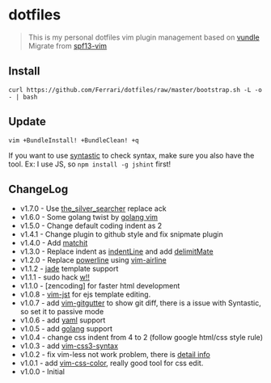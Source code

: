 # dotfiles

> This is my personal dotfiles
vim plugin management based on [vundle](https://github.com/gmarik/vundle)  
Migrate from [spf13-vim](https://github.com/spf13/spf13-vim)

## Install

```
curl https://github.com/Ferrari/dotfiles/raw/master/bootstrap.sh -L -o - | bash
```

## Update

```
vim +BundleInstall! +BundleClean! +q
```

If you want to use [syntastic](https://github.com/scrooloose/syntastic) to check syntax, make sure you also have the tool. 
Ex: I use JS, so `npm install -g jshint` first!

## ChangeLog

* v1.7.0 - Use [the_silver_searcher](https://github.com/ggreer/the_silver_searcher) replace ack
* v1.6.0 - Some golang twist by [golang vim](http://blog.hsatac.net/2013/08/my-vimrc-for-golang/)
* v1.5.0 - Change default coding indent as 2
* v1.4.1 - Change plugin to github style and fix snipmate plugin
* v1.4.0 - Add [matchit](https://github.com/vim-scripts/matchit.zip.git)
* v1.3.0 - Replace indent as [indentLine](https://github.com/Yggdroot/indentLine) and add [delimitMate](https://github.com/Raimondi/delimitMate)
* v1.2.0 - Replace [powerline](https://github.com/Lokaltog/powerline) using [vim-airline](https://github.com/bling/vim-airline)
* v1.1.2 - [jade](https://github.com/digitaltoad/vim-jade) template support
* v1.1.1 - sudo hack [w!!](https://coderwall.com/p/xp9kjw)
* v1.1.0 - [zencoding] for faster html development
* v1.0.8 - [vim-jst](https://github.com/briancollins/vim-jst) for ejs template editing.
* v1.0.7 - add [vim-gitgutter](https://github.com/airblade/vim-gitgutter) to show git diff, there is a issue with Syntastic, so set it to passive mode
* v1.0.6 - add [yaml](https://github.com/ingydotnet/yaml-vim) support
* v1.0.5 - add [golang](https://github.com/jnwhiteh/vim-golang) support  
* v1.0.4 - change css indent from 4 to 2 (follow google html/css style rule)  
* v1.0.3 - add [vim-css3-syntax](https://github.com/hail2u/vim-css3-syntax)
* v1.0.2 - fix vim-less not work problem, there is [detail info](http://stackoverflow.com/questions/5602767/why-is-vim-not-detecting-my-coffescript-filetype)
* v1.0.1 - add [vim-css-color](https://github.com/skammer/vim-css-color), really good tool for css edit.
* v1.0.0 - Initial
